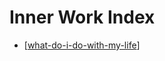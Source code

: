 # Inner Work Index
- [[what-do-i-do-with-my-life]]

[//begin]: # "Autogenerated link references for markdown compatibility"
[what-do-i-do-with-my-life]: ../existential/what-do-i-do-with-my-life "What do I do with my life?"
[//end]: # "Autogenerated link references"
